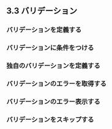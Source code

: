 ## 3.3 バリデーション

### バリデーションを定義する
### バリデーションに条件をつける
### 独自のバリデーションを定義する
### バリデーションのエラーを取得する
### バリデーションのエラー表示する
### バリデーションをスキップする
